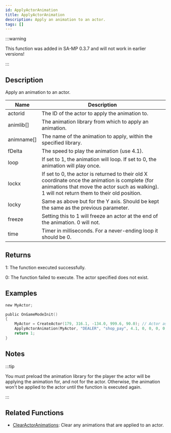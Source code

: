 ```yaml
---
id: ApplyActorAnimation
title: ApplyActorAnimation
description: Apply an animation to an actor.
tags: []
---
```


:::warning

This function was added in SA-MP 0.3.7 and will not work in earlier versions!

:::

## Description

Apply an animation to an actor.

| Name | Description |
| --- | --- |
| actorid | The ID of the actor to apply the animation to. |
| animlib[] | The animation library from which to apply an animation. |
| animname[] | The name of the animation to apply, within the specified library. |
| fDelta | The speed to play the animation (use 4.1). |
| loop | If set to 1, the animation will loop. If set to 0, the animation will play once. |
| lockx | If set to 0, the actor is returned to their old X coordinate once the animation is complete (for animations that move the actor such as walking). 1 will not return them to their old position. |
| locky | Same as above but for the Y axis. Should be kept the same as the previous parameter. |
| freeze | Setting this to 1 will freeze an actor at the end of the animation. 0 will not. |
| time | Timer in milliseconds. For a never-ending loop it should be 0. |

## Returns

1: The function executed successfully.

0: The function failed to execute. The actor specified does not exist.

## Examples

```c
new MyActor;

public OnGameModeInit()
{
    MyActor = CreateActor(179, 316.1, -134.0, 999.6, 90.0); // Actor as salesperson in Ammunation
    ApplyActorAnimation(MyActor, "DEALER", "shop_pay", 4.1, 0, 0, 0, 0, 0); // Pay anim
    return 1;
}
```

## Notes

:::tip

You must preload the animation library for the player the actor will be applying the animation for, and not for the actor. Otherwise, the animation won't be applied to the actor until the function is executed again.

:::

## Related Functions

- [ClearActorAnimations](ClearActorAnimations.md): Clear any animations that are applied to an actor.
